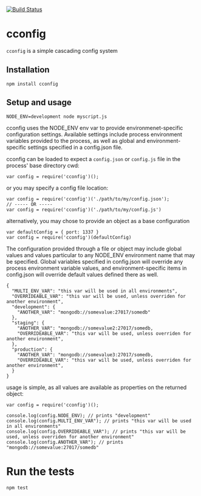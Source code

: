 [![Build Status](https://travis-ci.org/mateodelnorte/cconfig.svg?branch=master)](https://travis-ci.org/mateodelnorte/cconfig)

# cconfig

`cconfig` is a simple cascading config system

## Installation

    npm install cconfig

## Setup and usage

    NODE_ENV=development node myscript.js

cconfig uses the NODE_ENV env var to provide environmenet-specific configuration settings. Available settings include process environment variables provided to the process, as well as global and environment-specific settings specified in a config.json file. 

cconfig can be loaded to expect a `config.json` or `config.js` file in the process' base directory cwd: 

    var config = require('cconfig')(); 

or you may specify a config file location: 

    var config = require('cconfig')('./path/to/my/config.json'); 
    // ----- OR -----
    var config = require('cconfig')('./path/to/my/config.js')
    
alternatively, you may chose to provide an object as a base configuration

    var defaultConfig = { port: 1337 }
    var config = require('cconfig')(defaultConfig)

The configuration provided through a file or object may include global values and values particular to any NODE_ENV environment name that may be specified. Global variables specified in config.json will override any process environment variable values, and environment-specific items in config.json will override default values defined there as well. 

    {
      "MULTI_ENV_VAR": "this var will be used in all environments",
      "OVERRIDEABLE_VAR": "this var will be used, unless overriden for another environment",
      "development": {
        "ANOTHER_VAR": "mongodb://somevalue:27017/somedb"
      },
      "staging": {
        "ANOTHER_VAR": "mongodb://somevalue2:27017/somedb,
        "OVERRIDEABLE_VAR": "this var will be used, unless overriden for another environment",
      },
      "production": {
        "ANOTHER_VAR": "mongodb://somevalue3:27017/somedb,
        "OVERRIDEABLE_VAR": "this var will be used, unless overriden for another environment",
      }
    }
    

usage is simple, as all values are available as properties on the returned object:

    var config = require('cconfig')();
    
    console.log(config.NODE_ENV); // prints "development"
    console.log(config.MULTI_ENV_VAR"); // prints "this var will be used in all environments"
    console.log(config.OVERRIDEABLE_VAR"); // prints "this var will be used, unless overriden for another environment"
    console.log(config.ANOTHER_VAR"); // prints "mongodb://somevalue:27017/somedb"

# Run the tests

    npm test

[1]: https://www.npmjs.org/package/cconfig
